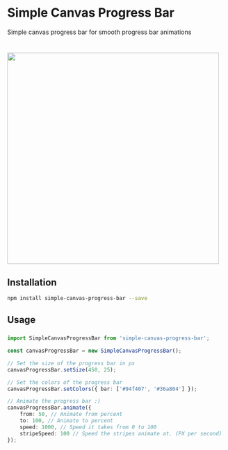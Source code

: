 # Simple Canvas Progress Bar
Simple canvas progress bar for smooth progress bar animations

# <img src="https://github.com/charlesbodman/simple-canvas-progress-bar/blob/master/progressbar.gif" width="487"/>

## Installation
```sh
npm install simple-canvas-progress-bar --save
```
## Usage
###
```typescript
import SimpleCanvasProgressBar from 'simple-canvas-progress-bar';

const canvasProgressBar = new SimpleCanvasProgressBar();

// Set the size of the progress bar in px
canvasProgressBar.setSize(450, 25);

// Set the colors of the progress bar
canvasProgressBar.setColors({ bar: ['#94f407', '#36a804'] });

// Animate the progress bar :)
canvasProgressBar.animate({
    from: 50, // Animate from percent
    to: 100, // Animate to percent
    speed: 1000, // Speed it takes from 0 to 100
    stripeSpeed: 100 // Speed the stripes animate at. (PX per second)
});
```
